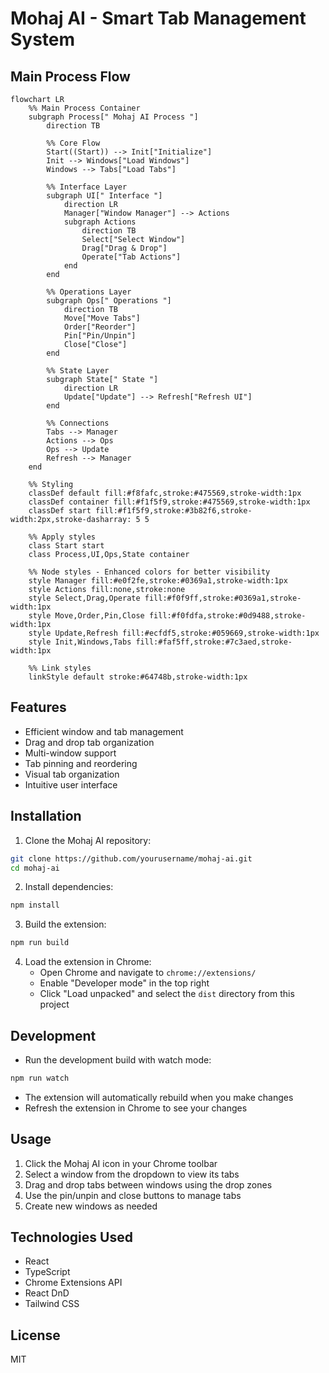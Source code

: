 # Mohaj AI - Smart Tab Management System

## Main Process Flow

```mermaid
flowchart LR
    %% Main Process Container
    subgraph Process[" Mohaj AI Process "]
        direction TB
        
        %% Core Flow
        Start((Start)) --> Init["Initialize"]
        Init --> Windows["Load Windows"]
        Windows --> Tabs["Load Tabs"]
        
        %% Interface Layer
        subgraph UI[" Interface "]
            direction LR
            Manager["Window Manager"] --> Actions
            subgraph Actions
                direction TB
                Select["Select Window"] 
                Drag["Drag & Drop"]
                Operate["Tab Actions"]
            end
        end
        
        %% Operations Layer
        subgraph Ops[" Operations "]
            direction TB
            Move["Move Tabs"]
            Order["Reorder"]
            Pin["Pin/Unpin"]
            Close["Close"]
        end
        
        %% State Layer
        subgraph State[" State "]
            direction LR
            Update["Update"] --> Refresh["Refresh UI"]
        end
        
        %% Connections
        Tabs --> Manager
        Actions --> Ops
        Ops --> Update
        Refresh --> Manager
    end
    
    %% Styling
    classDef default fill:#f8fafc,stroke:#475569,stroke-width:1px
    classDef container fill:#f1f5f9,stroke:#475569,stroke-width:1px
    classDef start fill:#f1f5f9,stroke:#3b82f6,stroke-width:2px,stroke-dasharray: 5 5
    
    %% Apply styles
    class Start start
    class Process,UI,Ops,State container
    
    %% Node styles - Enhanced colors for better visibility
    style Manager fill:#e0f2fe,stroke:#0369a1,stroke-width:1px
    style Actions fill:none,stroke:none
    style Select,Drag,Operate fill:#f0f9ff,stroke:#0369a1,stroke-width:1px
    style Move,Order,Pin,Close fill:#f0fdfa,stroke:#0d9488,stroke-width:1px
    style Update,Refresh fill:#ecfdf5,stroke:#059669,stroke-width:1px
    style Init,Windows,Tabs fill:#faf5ff,stroke:#7c3aed,stroke-width:1px

    %% Link styles
    linkStyle default stroke:#64748b,stroke-width:1px
```

## Features

- Efficient window and tab management
- Drag and drop tab organization
- Multi-window support
- Tab pinning and reordering
- Visual tab organization
- Intuitive user interface

## Installation

1. Clone the Mohaj AI repository:
```bash
git clone https://github.com/yourusername/mohaj-ai.git
cd mohaj-ai
```

2. Install dependencies:
```bash
npm install
```

3. Build the extension:
```bash
npm run build
```

4. Load the extension in Chrome:
   - Open Chrome and navigate to `chrome://extensions/`
   - Enable "Developer mode" in the top right
   - Click "Load unpacked" and select the `dist` directory from this project

## Development

- Run the development build with watch mode:
```bash
npm run watch
```

- The extension will automatically rebuild when you make changes
- Refresh the extension in Chrome to see your changes

## Usage

1. Click the Mohaj AI icon in your Chrome toolbar
2. Select a window from the dropdown to view its tabs
3. Drag and drop tabs between windows using the drop zones
4. Use the pin/unpin and close buttons to manage tabs
5. Create new windows as needed

## Technologies Used

- React
- TypeScript
- Chrome Extensions API
- React DnD
- Tailwind CSS

## License

MIT